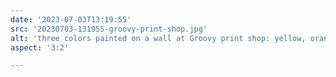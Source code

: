 ```yaml
---
date: '2023-07-03T13:19:55'
src: '20230703-131955-groovy-print-shop.jpg'
alt: 'three colors painted on a wall at Groovy print shop: yellow, orange, and purple'
aspect: '3:2'

---
```

